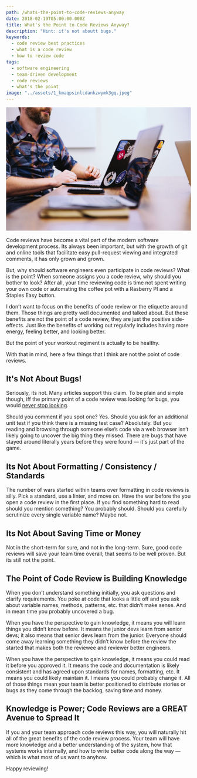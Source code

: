 ```yaml
---
path: /whats-the-point-to-code-reviews-anyway
date: 2018-02-19T05:00:00.000Z
title: What's the Point to Code Reviews Anyway?
description: "Hint: it's not aboutt bugs."
keywords:
  - code review best practices
  - what is a code review
  - how to review code
tags:
  - software engineering
  - team-driven development
  - code reviews
  - what's the point
image: "../assets/1_kmaqpsinlcdankzwymk3gq.jpeg"
---
```

![](../assets/1_kmaqpsinlcdankzwymk3gq.jpeg)

Code reviews have become a vital part of the modern software development process. Its always been important, but with the growth of git and online tools that facilitate easy pull-request viewing and integrated comments, it has only grown and grown.

But, why should software engineers even participate in code reviews? What is the point? When someone assigns you a code review, why should you bother to look? After all, your time reviewing code is time not spent writing your own code or automating the coffee pot with a Rasberry PI and a Staples Easy button.

I don’t want to focus on the benefits of code review or the etiquette around them. Those things are pretty well documented and talked about. But these benefits are not the point of a code review, they are just the positive side-effects. Just like the benefits of working out regularly includes having more energy, feeling better, and looking better. 

But the point of your workout regiment is actually to be healthy.

With that in mind, here a few things that I think are not the point of code reviews.

## It's Not About Bugs!

Seriously, its not. Many articles support this claim. To be plain and simple though, iff the primary point of a code review was looking for bugs, you would [never stop looking](https://research.googleblog.com/2006/06/extra-extra-read-all-about-it-nearly.html). 

Should you comment if you spot one? Yes. Should you ask for an additional unit test if you think there is a missing test case? Absolutely. But you reading and browsing through someone else’s code via a web browser isn’t likely going to uncover the big thing they missed. There are bugs that have stayed around literally years before they were found — it's just part of the game.

## Its Not About Formatting / Consistency / Standards

The number of wars started within teams over formatting in code reviews is silly. Pick a standard, use a linter, and move on. Have the war before the you open a code review in the first place. If you find something hard to read should you mention something? You probably should. Should you carefully scrutinize every single variable name? Maybe not.

## Its Not About Saving Time or Money

Not in the short-term for sure, and not in the long-term. Sure, good code reviews will save your team time overall; that seems to be well proven. But its still not the point.

## The Point of Code Review is Building Knowledge

When you don’t understand something initially, you ask questions and clarify requirements. You poke at code that looks a little off and you ask about variable names, methods, patterns, etc. that didn’t make sense. And in mean time you probably uncovered a bug.

When you have the perspective to gain knowledge, it means you will learn things you didn’t know before. It means the junior devs learn from senior devs; it also means that senior devs learn from the junior. Everyone should come away learning something they didn’t know before the review the started that makes both the reviewee and reviewer better engineers.

When you have the perspective to gain knowledge, it means you could read it before you approved it. It means the code and documentation is likely consistent and has agreed upon standards for names, formatting, etc. It means you could likely maintain it. I means you could probably change it. All of those things mean your team is better positioned to distribute stories or bugs as they come through the backlog, saving time and money.

## Knowledge is Power; Code Reviews are a GREAT Avenue to Spread It

If you and your team approach code reviews this way, you will naturally hit all of the great benefits of the code review process. Your team will have more knowledge and a better understanding of the system, how that systems works internally, and how to write better code along the way — which is what most of us want to anyhow.

Happy reviewing!